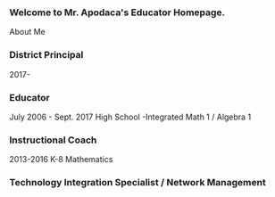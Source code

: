 ### Welcome to Mr. Apodaca's Educator Homepage.
About Me

### District Principal
2017-

### Educator
July 2006 - Sept. 2017
High School
-Integrated Math 1 / Algebra 1

### Instructional Coach
2013-2016
K-8 Mathematics

### Technology Integration Specialist / Network Management
